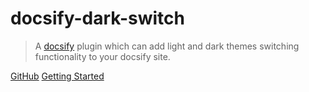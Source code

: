 # docsify-dark-switch <!-- <small>1.0</small> -->

> A [docsify](https://docsify.js.org) plugin which can add light and dark themes switching functionality to your docsify site.
> 
[GitHub](https://github.com/markz-demo/docsify-dark-switch/)
[Getting Started](quickstart)